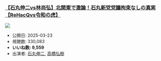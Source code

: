 ### [【石丸伸二vs林尚弘】北関東で激論！石丸新党党議拘束なしの真実【ReHacQvs令和の虎】](https://www.youtube.com/watch?v=VzUaY-b0PIQ)
[![](https://img.youtube.com/vi/VzUaY-b0PIQ/sddefault.jpg)](https://www.youtube.com/watch?v=VzUaY-b0PIQ)
-   公開日: 2025-03-23
-   視聴数: 330,083
-   **いいね数: 9,559**
-   出演者: [石丸伸二](/rehacq_fan/people/石丸伸二 "wikilink"), [高橋弘樹](/rehacq_fan/people/高橋弘樹 "wikilink")
